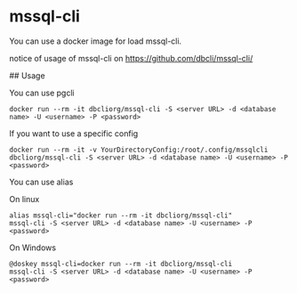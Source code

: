 # mssql-cli

You can use a docker image for load mssql-cli.

notice of usage of mssql-cli on https://github.com/dbcli/mssql-cli/


## Usage

You can use pgcli

```
docker run --rm -it dbcliorg/mssql-cli -S <server URL> -d <database name> -U <username> -P <password>
```

If you want to use a specific config

```
docker run --rm -it -v YourDirectoryConfig:/root/.config/mssqlcli dbcliorg/mssql-cli -S <server URL> -d <database name> -U <username> -P <password>
```

You can use alias

On linux

```
alias mssql-cli="docker run --rm -it dbcliorg/mssql-cli"
mssql-cli -S <server URL> -d <database name> -U <username> -P <password>
```

On Windows

```
@doskey mssql-cli=docker run --rm -it dbcliorg/mssql-cli
mssql-cli -S <server URL> -d <database name> -U <username> -P <password>
```